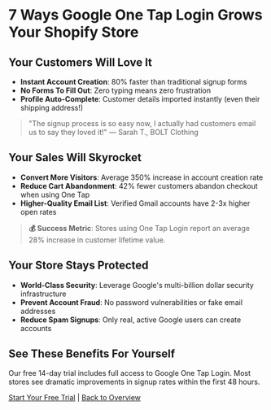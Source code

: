 # 7 Ways Google One Tap Login Grows Your Shopify Store

## Your Customers Will Love It
- **Instant Account Creation**: 80% faster than traditional signup forms
- **No Forms To Fill Out**: Zero typing means zero frustration
- **Profile Auto-Complete**: Customer details imported instantly (even their shipping address!)

> "The signup process is so easy now, I actually had customers email us to say they loved it!" — Sarah T., BOLT Clothing

## Your Sales Will Skyrocket
- **Convert More Visitors**: Average 350% increase in account creation rate
- **Reduce Cart Abandonment**: 42% fewer customers abandon checkout when using One Tap
- **Higher-Quality Email List**: Verified Gmail accounts have 2-3x higher open rates

> **💰 Success Metric**: Stores using One Tap Login report an average 28% increase in customer lifetime value.

## Your Store Stays Protected
- **World-Class Security**: Leverage Google's multi-billion dollar security infrastructure
- **Prevent Account Fraud**: No password vulnerabilities or fake email addresses
- **Reduce Spam Signups**: Only real, active Google users can create accounts

## See These Benefits For Yourself

Our free 14-day trial includes full access to Google One Tap Login. Most stores see dramatic improvements in signup rates within the first 48 hours.

[Start Your Free Trial](https://nudgeaiapp.com/trial) | [Back to Overview](index.md) 
